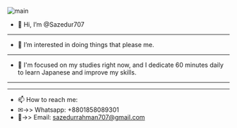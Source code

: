 ![main](https://github.com/Sazedur707/Sazedur707/assets/144597834/02412e77-020c-43a3-a66a-205a2945bd01)
- 👋 Hi, I’m @Sazedur707
- ----------------------
- 👀 I’m interested in doing things that please me.

- ----------------------
- 🌱 I'm focused on my studies right now, and I dedicate 60 minutes daily to learn Japanese and improve my skills.
- ----------------------
- ----------------------
- 📫 How to reach me:
- ✉->>  Whatsapp: +8801858089301
- 📧->> Email: sazedurrahman707@gmail.com

